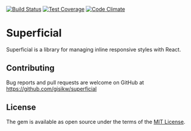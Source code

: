 [![Build Status](https://travis-ci.org/gisikw/superficial.svg?branch=master)](https://travis-ci.org/gisikw/superficial)
[![Test Coverage](https://codeclimate.com/github/gisikw/superficial/badges/coverage.svg)](https://codeclimate.com/github/gisikw/superficial/coverage)
[![Code Climate](https://codeclimate.com/github/gisikw/superficial/badges/gpa.svg)](https://codeclimate.com/github/gisikw/superficial)

# Superficial

Superficial is a library for managing inline responsive styles with React.

## Contributing

Bug reports and pull requests are welcome on GitHub at https://github.com/gisikw/superficial

## License

The gem is available as open source under the terms of the [MIT License](http://opensource.org/licenses/MIT).
